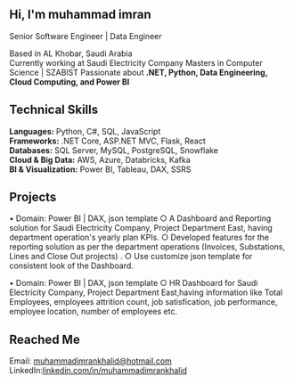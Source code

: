## Hi, I'm muhammad imran

Senior Software Engineer | Data Engineer  

Based in AL Khobar, Saudi Arabia  
Currently working at Saudi Electricity Company 
Masters in Computer Science | SZABIST 
Passionate about **.NET, Python, Data Engineering, Cloud Computing, and Power BI** 

## Technical Skills
**Languages:** Python, C#, SQL, JavaScript  
**Frameworks:** .NET Core, ASP.NET MVC, Flask, React  
**Databases:** SQL Server, MySQL, PostgreSQL, Snowflake  
**Cloud & Big Data:** AWS, Azure, Databricks, Kafka  
**BI & Visualization:** Power BI, Tableau, DAX, SSRS  

## **Projects**
• Domain: Power BI | DAX, json template
○ A Dashboard and Reporting solution for Saudi Electricity Company, Project Department East, having department operation's yearly plan KPIs.
○ Developed features for the reporting solution as per the department operations (Invoices, Substations, Lines and Close Out projects) .
○ Use customize json template for consistent look of the Dashboard.

• Domain: Power BI | DAX, json template
○ HR Dashboard for Saudi Electricity Company, Project Department East,having information like Total Employees, employees attrition count, job satisfication, job performance, employee location, number of employees etc.

##  **Reached Me**
Email: muhammadimrankhalid@hotmail.com  
LinkedIn:[linkedin.com/in/muhammadimrankhalid](https://linkedin.com/in/muhammadimrankhalid)  
 

